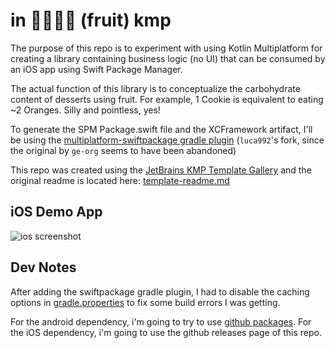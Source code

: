 # in 🍎🍐🥝🍊 (fruit) kmp
The purpose of this repo is to experiment with using Kotlin Multiplatform for creating a library containing business logic (no UI) that can be consumed by an iOS app using Swift Package Manager.

The actual function of this library is to conceptualize the carbohydrate content of desserts using fruit. For example, 1 Cookie is equivalent to eating ~2 Oranges. Silly and pointless, yes!

To generate the SPM Package.swift file and the XCFramework artifact, I'll be using the [multiplatform-swiftpackage gradle plugin](https://github.com/luca992/multiplatform-swiftpackage) (`luca992`'s fork, since the original by `ge-org` seems to have been abandoned)

This repo was created using the [JetBrains KMP Template Gallery](https://kmp.jetbrains.com/#templateGallery) and the original readme is located here: [template-readme.md](template-readme.md)

## iOS Demo App
![ios screenshot](screenshot/ios-sc.png)

## Dev Notes

After adding the swiftpackage gradle plugin, I had to disable the caching options in [gradle.properties](gradle.properties) to fix some build errors I was getting.

For the android dependency, i'm going to try to use [github packages](https://proandroiddev.com/publishing-android-libraries-to-the-github-package-registry-part-1-7997be54ea5a). For the iOS dependency, i'm going to use the github releases page of this repo.
